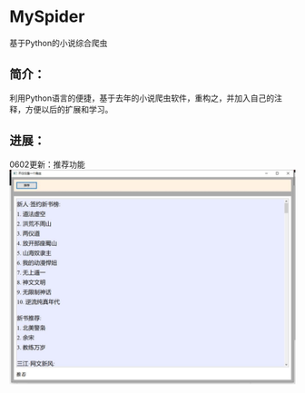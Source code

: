 # MySpider
基于Python的小说综合爬虫
## 简介：
利用Python语言的便捷，基于去年的小说爬虫软件，重构之，并加入自己的注释，方便以后的扩展和学习。
## 进展：
0602更新：推荐功能
![0602版本](https://github.com/cbhust8025/MySpider/blob/master/spider0602.jpg)
